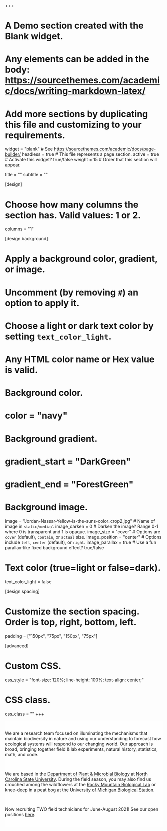 +++
# A Demo section created with the Blank widget.
# Any elements can be added in the body: https://sourcethemes.com/academic/docs/writing-markdown-latex/
# Add more sections by duplicating this file and customizing to your requirements.

widget = "blank"  # See https://sourcethemes.com/academic/docs/page-builder/
headless = true  # This file represents a page section.
active = true  # Activate this widget? true/false
weight = 15  # Order that this section will appear.

title = ""
subtitle = ""

[design]
  # Choose how many columns the section has. Valid values: 1 or 2.
  columns = "1"

[design.background]
  # Apply a background color, gradient, or image.
  #   Uncomment (by removing `#`) an option to apply it.
  #   Choose a light or dark text color by setting `text_color_light`.
  #   Any HTML color name or Hex value is valid.

  # Background color.
  # color = "navy"
  
  # Background gradient.
  # gradient_start = "DarkGreen"
  # gradient_end = "ForestGreen"
  
  # Background image.
  image = "Jordan-Nassar-Yellow-is-the-suns-color_crop2.jpg"  # Name of image in `static/media/`.
  image_darken = 0  # Darken the image? Range 0-1 where 0 is transparent and 1 is opaque.
  image_size = "cover"  #  Options are `cover` (default), `contain`, or `actual` size.
  image_position = "center"  # Options include `left`, `center` (default), or `right`.
  image_parallax = true  # Use a fun parallax-like fixed background effect? true/false
  
  # Text color (true=light or false=dark).
  text_color_light = false

[design.spacing]
  # Customize the section spacing. Order is top, right, bottom, left.
  padding = ["150px", "75px", "150px", "75px"]

[advanced]
 # Custom CSS. 
 css_style = "font-size: 120%; line-height: 100%; text-align: center;"
 
 # CSS class.
 css_class = ""
+++
<div style="background-color:#ffffffCC;">
<br/>
<p>We are a research team focused on illuminating the mechanisms that maintain biodiversity in nature and using our understanding to forecast how ecological systems will respond to our changing world. Our approach is broad, bringing together field & lab experiments, natural history, statistics, math, and code.</p>
<br/>
<p>We are based in the <a href="https://cals.ncsu.edu/plant-and-microbial-biology/">Department of Plant & Microbial Biology</a> at <a href="https://www.ncsu.edu/">North Carolina State University</a>. During the field season, you may also find us crouched among the wildflowers at the <a href="https://www.rmbl.org/">Rocky Mountain Biological Lab</a> or knee-deep in a peat bog at the <a href="https://lsa.umich.edu/umbs">University of Michigan Biological Station</a>.</p>
<br/>
<p>Now recruiting TWO field technicians for June-August 2021! See our open positions <a href="/join/">here</a>.</p>
<br/>
</div>
